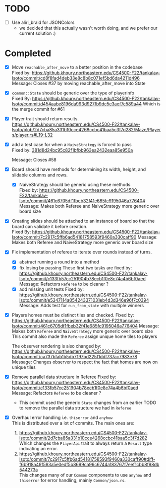 # TODO

- [ ] Use aliri_braid for JSONColors
    - we decided that this actually wasn't worth doing, and we prefer our current solution :)

# Completed
- [X] Move `reachable_after_move` to a better position in the codebase  
  Fixed by: https://github.khoury.northeastern.edu/CS4500-F22/tankalav-lsoto/commit/cd8f8fad4deb33e8c8b8c071ef5bd6da4211d496  
  Message:  Closes #37 by moving reachable_after_move into State  

- [X] `common::State` should be generic over the type of playerinfo  
  Fixed By: https://github.khoury.northeastern.edu/CS4500-F22/tankalav-lsoto/commit/d454aabe8196da993d927fb9dc5e3aef7c589a44
  Which is the merge commit for #61

- [X] Player trait should return results. 
  https://github.khoury.northeastern.edu/CS4500-F22/tankalav-lsoto/blob/2d7cba85a331b10cce4268ccbc41baa5c3f7d282/Maze/Players/player.rs#L19-L32

- [X] add a test case for when a `NaiveStrategy` is forced to pass  
  Fixed by: [381d8d24bc95c82f1bfbb963ea2432eaa85e950a](https://github.khoury.northeastern.edu/CS4500-F22/tankalav-lsoto/commit/381d8d24bc95c82f1bfbb963ea2432eaa85e950a)  

  Message: Closes #58  
- [X] Board should have methods for determining its width, height, and slidable
    columns and rows. 
  - [X] NaiveStrategy should be generic using these methods  
Fixed by: https://github.khoury.northeastern.edu/CS4500-F22/tankalav-lsoto/commit/461c6705df1fbeb32f41e685fc9195046a776404
Message: Makes both Referee and NaiveStrategy more generic over board size  

- [X] Creating slides should be attached to an instance of board so that the
    board can validate it before creation.  
  Fixed By: https://github.khoury.northeastern.edu/CS4500-F22/tankalav-lsoto/commit/7c2917c5ffb6ad54181758593f9460a330caff90
  Message: Makes both Referee and NaiveStrategy more generic over board size  

- [X] Fix implementation of referee to iterate over rounds instead of turns.
  - [X] abstract running a round into a method
  - [X] fix losing by passing
    These first two tasks are fixed by:
    https://github.khoury.northeastern.edu/CS4500-F22/tankalav-lsoto/commit/c133fb57cc251904b78ecb1f0e8c74a4b6bf0aed  
    Message: Refactors `Referee` to be cleaner ?
  - [X] add missing unit tests
    Fixed by: https://github.khoury.northeastern.edu/CS4500-F22/tankalav-lsoto/commit/e5347114a054243371031eb4d3d346e96f7c0394
    Message: Adds test for `run_from_state` with multiple winners

- [X] Players homes must be distinct tiles and checked.
  Fixed by: https://github.khoury.northeastern.edu/CS4500-F22/tankalav-lsoto/commit/461c6705df1fbeb32f41e685fc9195046a776404
  Message: Makes both `Referee` and `NaiveStrategy` more generic over board size
  This commit also made the `Referee` assign unique home tiles to players

  The observer rendering is also changed by: https://github.khoury.northeastern.edu/CS4500-F22/tankalav-lsoto/commit/ca737bfab1b5db7197bd225f1ddf737ac7983e78  
  Message: Changes observer to respect the fact that homes are now on unique tiles

- [X] Remove parallel data structure in Referee
  Fixed by: https://github.khoury.northeastern.edu/CS4500-F22/tankalav-lsoto/commit/c133fb57cc251904b78ecb1f0e8c74a4b6bf0aed  
  Message: Refactors `Referee` to be cleaner ?  
  - This commit used the generic `State` changes from an earlier TODO to remove the parallel data structure we had in `Referee`
  
- [X] Overhaul error handling i.e. `thiserror` and `anyhow`  
  This is distributed over a lot of commits. The main ones are:  
  1. https://github.khoury.northeastern.edu/CS4500-F22/tankalav-lsoto/commit/2d7cba85a331b10cce4268ccbc41baa5c3f7d282  
     Which changes the `PlayerApi` trait to always return a `Result` type indicating an error.  
  2. https://github.khoury.northeastern.edu/CS4500-F22/tankalav-lsoto/commit/7c2917c5ffb6ad54181758593f9460a330caff90#diff-f6b918a49f593a5e0edf5b8699ca96c6744a183767f7eef1cbb8f98db544273a  
     This changes many of our `Common` components to use `anyhow` and `thiserror` for error handling, mainly `Common/json.rs`.  
